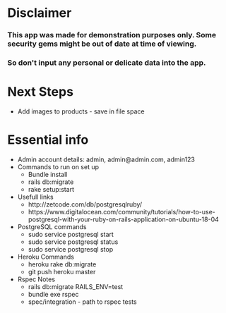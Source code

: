 # Disclaimer
### This app was made for demonstration purposes only. Some security gems might be out of date at time of viewing.
### So don't input any personal or delicate data into the app.

# Next Steps
<ul>
<li>Add images to products - save in file space</li>
</ul>

# Essential info
<ul><li>Admin account details: admin, admin@admin.com, admin123</li>
<li>Commands to run on set up
    <ul><li>Bundle install</li><li>rails db:migrate</li><li>rake setup:start</li></ul></li>
<li>Usefull links
    <ul>
        <li>http://zetcode.com/db/postgresqlruby/</li>   
        <li>https://www.digitalocean.com/community/tutorials/how-to-use-postgresql-with-your-ruby-on-rails-application-on-ubuntu-18-04</li> 
    </ul>
</li>    
<li>PostgreSQL commands
    <ul>
        <li>sudo service postgresql start</li>
        <li>sudo service postgresql status</li>
        <li>sudo service postgresql stop</li>
    </ul>
</li>
<li>Heroku Commands
    <ul>
        <li>heroku rake db:migrate</li>
        <li>git push heroku master</li>
    </ul>
</li>

<li>Rspec Notes
    <ul>
        <li>rails db:migrate RAILS_ENV=test</li>
        <li>bundle exe rspec</li>
        <li>spec/integration - path to rspec tests</li>
    </ul>
</li>

</ul>
